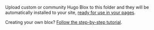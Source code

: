 

Upload custom or community Hugo Blox to this folder and they will be automatically installed to your site, [ready for use in your pages](https://docs.hugoblox.com/getting-started/page-builder/).

Creating your own blox? [Follow the step-by-step tutorial](https://docs.hugoblox.com/getting-started/page-builder/).
